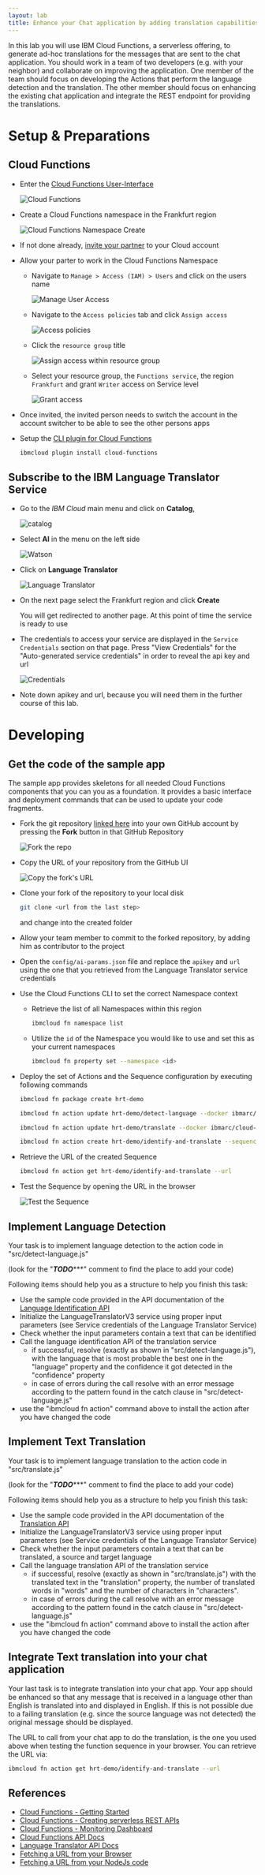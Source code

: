 ```yaml
---
layout: lab
title: Enhance your Chat application by adding translation capabilities
---
```


In this lab you will use IBM Cloud Functions, a serverless offering, to generate ad-hoc translations for the messages that are sent to the chat application. You should work in a team of two developers (e.g. with your neighbor) and collaborate on improving the application. One member of the team should focus on developing the Actions that perform the language detection and the translation. The other member should focus on enhancing the existing chat application and integrate the REST endpoint for providing the translations.

# Setup & Preparations

## Cloud Functions

- Enter the [Cloud Functions User-Interface](https://cloud.ibm.com/functions)

  ![Cloud Functions](cloud-functions-ui.png)

- Create a Cloud Functions namespace in the Frankfurt region

  ![Cloud Functions Namespace Create](cloud-functions-ui_namespace-create.png)

- If not done already, [invite your partner](https://cloud.ibm.com/docs/iam?topic=iam-iamuserinv#inviting-users) to your Cloud account

- Allow your parter to work in the Cloud Functions Namespace

  - Navigate to `Manage > Access (IAM) > Users` and click on the users name

    ![Manage User Access](cloud-users.png)

  - Navigate to the `Access policies` tab and click `Assign access`

    ![Access policies](cloud-users_assign-access.png)

  - Click the `resource group` title

    ![Assign access within resource group](cloud-users_assign-access_rg.png)

  - Select your resource group, the `Functions service`, the region `Frankfurt` and grant `Writer` access on Service level

    ![Grant access](cloud-users_assign-access_rg-functions.png)

- Once invited, the invited person needs to switch the account in the account switcher to be able to see the other persons apps

- Setup the [CLI plugin for Cloud Functions](https://cloud.ibm.com/docs/openwhisk?topic=cloud-functions-cli_install#cli_plugin_setup)

  ```bash
  ibmcloud plugin install cloud-functions
  ```

## Subscribe to the IBM Language Translator Service

- Go to the _IBM Cloud_ main menu and click on **Catalog**,

  ![catalog](catalog.png)

- Select **AI** in the menu on the left side

  ![Watson](watson.png)

- Click on **Language Translator**

  ![Language Translator](language-translator-tile.png)

- On the next page select the Frankfurt region and click **Create**

  You will get redirected to another page. At this point of time the service is ready to use

- The credentials to access your service are displayed in the `Service Credentials` section on that page. Press "View Credentials" for the "Auto-generated service credentials" in order to reveal the api key and url

  ![Credentials](show_creds.png)

- Note down apikey and url, because you will need them in the further course of this lab.

# Developing

## Get the code of the sample app

The sample app provides skeletons for all needed Cloud Functions components that you can you as a foundation. It provides a basic interface and deployment commands that can be used to update your code fragments.

- Fork the git repository [linked here](https://github.com/HRTCloudDemo/HRTTranslationDemo) into your own GitHub account by pressing the **Fork** button in that GitHub Repository

  ![Fork the repo](fork.png)

- Copy the URL of your repository from the GitHub UI

  ![Copy the fork's URL](clone.png)

- Clone your fork of the repository to your local disk

  ```bash
  git clone <url from the last step>
  ```

  and change into the created folder

- Allow your team member to commit to the forked repository, by adding him as contributor to the project

- Open the `config/ai-params.json` file and replace the `apikey` and `url` using the one that you retrieved from the Language Translator service credentials

- Use the Cloud Functions CLI to set the correct Namespace context

  - Retrieve the list of all Namespaces within this region

    ```bash
    ibmcloud fn namespace list
    ```

  - Utilize the `id` of the Namespace you would like to use and set this as your current namespaces

    ```bash
    ibmcloud fn property set --namespace <id>
    ```  

- Deploy the set of Actions and the Sequence configuration by executing following commands

  ```bash
  ibmcloud fn package create hrt-demo

  ibmcloud fn action update hrt-demo/detect-language --docker ibmarc/cloud-functions-ai-translator:v1 src/detect-language.js --param-file config/ai-params.json --web true

  ibmcloud fn action update hrt-demo/translate --docker ibmarc/cloud-functions-ai-translator:latest src/translate.js -P config/ai-params.json --web true

  ibmcloud fn action create hrt-demo/identify-and-translate --sequence hrt-demo/detect-language,hrt-demo/translate --web true
  ```

- Retrieve the URL of the created Sequence

  ```bash
  ibmcloud fn action get hrt-demo/identify-and-translate --url
  ```

- Test the Sequence by opening the URL in the browser

  ![Test the Sequence](cloud-functions_sequence-test.png)

## Implement Language Detection

Your task is to implement language detection to the action code in "src/detect-language.js"

(look for the "*******TODO**********" comment to find the place to add your code)


Following items should help you as a structure to help you finish this task:
- Use the sample code provided in the API documentation of the [Language Identification API](https://cloud.ibm.com/apidocs/language-translator?code=node#identify-language)
- Initialize the LanguageTranslatorV3 service using proper input parameters (see Service credentials of the Language Translator Service)
- Check whether the input parameters contain a text that can be identified
- Call the language identification API of the translation service
  - if successful, resolve (exactly as shown in "src/detect-language.js"),
    with the language that is most probable the best one in the "language" property
    and the confidence it got detected in the "confidence" property
  - in case of errors during the call resolve with an error message according to the pattern found in the catch clause in "src/detect-language.js"
- use the "ibmcloud fn action" command above to install the action after you have changed the code

## Implement Text Translation

Your task is to implement language translation to the action code in "src/translate.js"

(look for the "*******TODO**********" comment to find the place to add your code)

Following items should help you as a structure to help you finish this task:
- Use the sample code provided in the API documentation of the [Translation API](https://cloud.ibm.com/apidocs/language-translator?code=node#translate)
- Initialize the LanguageTranslatorV3 service using proper input parameters (see Service credentials of the Language Translator Service)
- Check whether the input parameters contain a text that can be translated, a source and target language
- Call the language translation API of the translation service
  - if successful, resolve (exactly as shown in "src/translate.js") with the translated text in the "translation" property,
    the number of translated words in "words"
    and the number of characters in "characters".
  - in case of errors during the call resolve with an error message according to the pattern found in the catch clause in "src/detect-language.js"
- use the "ibmcloud fn action" command above to install the action after you have changed the code

## Integrate Text translation into your chat application

Your last task is to integrate translation into your chat app. Your app should be enhanced so that any message
that is received in a language other than English is translated into and displayed in English.
If this is not possible due to a failing translation (e.g. since the source language was not detected)
the original message should be displayed.

The URL to call from your chat app to do the translation,
is the one you used above when testing the function sequence in your browser.
You can retrieve the URL via:
```bash
ibmcloud fn action get hrt-demo/identify-and-translate --url
```

## References

* [Cloud Functions - Getting Started](https://cloud.ibm.com/docs/openwhisk?topic=cloud-functions-getting-started)
* [Cloud Functions - Creating serverless REST APIs](https://cloud.ibm.com/docs/openwhisk?topic=cloud-functions-apigateway)
* [Cloud Functions - Monitoring Dashboard](https://cloud.ibm.com/docs/openwhisk?topic=cloud-functions-monitor#monitor_dash_use)
* [Cloud Functions API Docs](https://cloud.ibm.com/apidocs/functions)
* [Language Translator API Docs](https://cloud.ibm.com/apidocs/language-translator)
* [Fetching a URL from your Browser](https://javascript.info/fetch)
* [Fetching a URL from your NodeJs code](https://github.com/request/request)
